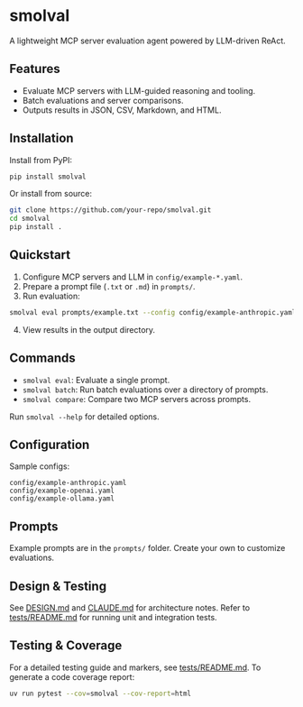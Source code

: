 # smolval

A lightweight MCP server evaluation agent powered by LLM-driven ReAct.

## Features

- Evaluate MCP servers with LLM-guided reasoning and tooling.
- Batch evaluations and server comparisons.
- Outputs results in JSON, CSV, Markdown, and HTML.

## Installation

Install from PyPI:
```bash
pip install smolval
```

Or install from source:
```bash
git clone https://github.com/your-repo/smolval.git
cd smolval
pip install .
```

## Quickstart

1. Configure MCP servers and LLM in `config/example-*.yaml`.
2. Prepare a prompt file (`.txt` or `.md`) in `prompts/`.
3. Run evaluation:
```bash
smolval eval prompts/example.txt --config config/example-anthropic.yaml --output-dir results
```
4. View results in the output directory.

## Commands

- `smolval eval`: Evaluate a single prompt.
- `smolval batch`: Run batch evaluations over a directory of prompts.
- `smolval compare`: Compare two MCP servers across prompts.

Run `smolval --help` for detailed options.

## Configuration

Sample configs:
```text
config/example-anthropic.yaml
config/example-openai.yaml
config/example-ollama.yaml
```

## Prompts

Example prompts are in the `prompts/` folder. Create your own to customize evaluations.

## Design & Testing

See [DESIGN.md](DESIGN.md) and [CLAUDE.md](CLAUDE.md) for architecture notes.
Refer to [tests/README.md](tests/README.md) for running unit and integration tests.

## Testing & Coverage

For a detailed testing guide and markers, see [tests/README.md](tests/README.md). To generate a code coverage report:

```bash
uv run pytest --cov=smolval --cov-report=html
```